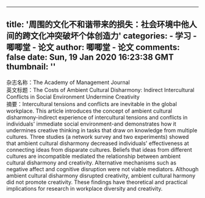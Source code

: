 
---
title: '周围的文化不和谐带来的损失：社会环境中他人间的跨文化冲突破坏个体创造力'
categories: 
    - 学习
    - 唧唧堂 - 论文
author: 唧唧堂 - 论文
comments: false
date: Sun, 19 Jan 2020 16:23:38 GMT
thumbnail: ''
---

<div>   
杂志名称：The Academy of Management Journal<br> 英文标题：The Costs of Ambient Cultural Disharmony: Indirect Intercultural Conflicts in Social Environment Undermine Creativity<br> 摘要：Intercultural tensions and conflicts are inevitable in the global workplace. This article introduces the concept of ambient cultural disharmony-indirect experience of intercultural tensions and conflicts in individuals' immediate social environment-and demonstrates how it undermines creative thinking in tasks that draw on knowledge from multiple cultures. Three studies (a network survey and two experiments) showed that ambient cultural disharmony decreased individuals' effectiveness at connecting ideas from disparate cultures. Beliefs that ideas from different cultures are incompatible mediated the relationship between ambient cultural disharmony and creativity. Alternative mechanisms such as negative affect and cognitive disruption were not viable mediators. Although ambient cultural disharmony disrupted creativity, ambient cultural harmony did not promote creativity. These findings have theoretical and practical implications for research in workplace diversity and creativity.  
</div>
            